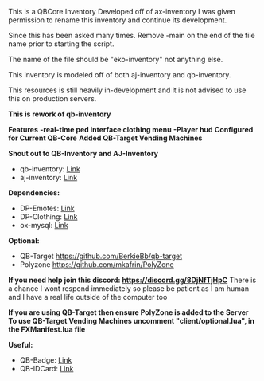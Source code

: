 
This is a QBCore Inventory Developed off of ax-inventory
I was given permission to rename this inventory and continue its development.

Since this has been asked many times. Remove -main on the end of the file name prior to starting the script. 

The name of the file should be "eko-inventory" not anything else.

This inventory is modeled off of both aj-inventory and qb-inventory.

This resources is still heavily in-development and it is not advised to use this on production servers. 

**This is rework of qb-inventory**

**Features**
**-real-time ped interface clothing menu**
**-Player hud**
**Configured for Current QB-Core**
**Added QB-Target Vending Machines**

**Shout out to QB-Inventory and AJ-Inventory**
- qb-inventory: <a href="https://github.com/qbcore-framework/qb-inventory">Link</a>
- aj-inventory: <a href="https://github.com/ihyajb/aj-inventory">Link</a>
	
**Dependencies:**
- DP-Emotes: <a href="https://github.com/andristum/dpemotes">Link</a>
- DP-Clothing: <a href="https://github.com/andristum/dpclothing">Link</a>
- ox-mysql: <a href="https://github.com/overextended/oxmysql">Link</a>

**Optional:**
- QB-Target https://github.com/BerkieBb/qb-target
- Polyzone https://github.com/mkafrin/PolyZone

**If you need help join this discord: https://discord.gg/8DjNfTjHpC**
There is a chance I wont respond immediately so please be patient as I am human and I have a real life outside of the computer too

**If you are using QB-Target then ensure PolyZone is added to the Server**
**To use QB-Target Vending Machines uncomment "client/optional.lua", in the FXManifest.lua file**

**Useful:** 
- QB-Badge: <a href="https://github.com/DOSE-420/qb-policebadge">Link</a> 
- QB-IDCard: <a href="https://github.com/alp1x/qb-idcard">Link</a>
